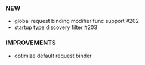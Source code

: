 ### NEW
- global request binding modifier func support #202
- startup type discovery filter #203

### IMPROVEMENTS
- optimize default request binder